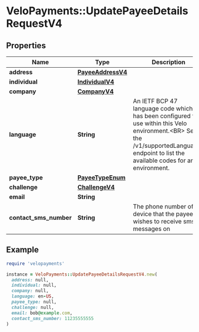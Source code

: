 # VeloPayments::UpdatePayeeDetailsRequestV4

## Properties

| Name | Type | Description | Notes |
| ---- | ---- | ----------- | ----- |
| **address** | [**PayeeAddressV4**](PayeeAddressV4.md) |  | [optional] |
| **individual** | [**IndividualV4**](IndividualV4.md) |  | [optional] |
| **company** | [**CompanyV4**](CompanyV4.md) |  | [optional] |
| **language** | **String** | An IETF BCP 47 language code which has been configured for use within this Velo environment.&lt;BR&gt; See the /v1/supportedLanguages endpoint to list the available codes for an environment.  | [optional] |
| **payee_type** | [**PayeeTypeEnum**](PayeeTypeEnum.md) |  | [optional] |
| **challenge** | [**ChallengeV4**](ChallengeV4.md) |  | [optional] |
| **email** | **String** |  | [optional] |
| **contact_sms_number** | **String** | The phone number of a device that the payee wishes to receive sms messages on  | [optional] |

## Example

```ruby
require 'velopayments'

instance = VeloPayments::UpdatePayeeDetailsRequestV4.new(
  address: null,
  individual: null,
  company: null,
  language: en-US,
  payee_type: null,
  challenge: null,
  email: bob@example.com,
  contact_sms_number: 11235555555
)
```

